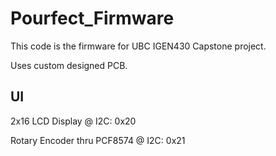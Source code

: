# Pourfect_Firmware
 
This code is the firmware for UBC IGEN430 Capstone project.

Uses custom  designed PCB. 

## UI

2x16 LCD Display @ I2C: 0x20

Rotary Encoder thru PCF8574 @ I2C: 0x21
